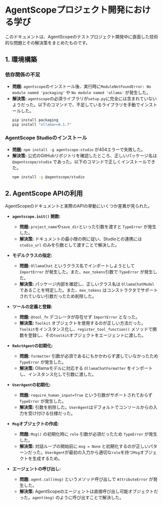 # AgentScopeプロジェクト開発における学び

このドキュメントは、AgentScopeのテストプロジェクト開発中に直面した技術的な問題とその解決策をまとめたものです。

## 1. 環境構築

### 依存関係の不足
- **問題:** `agentscope`のインストール後、実行時に`ModuleNotFoundError: No module named 'packaging'` や `No module named 'ollama'` が発生した。
- **解決策:** `agentscope`の必須ライブラリが`setup.py`に完全には含まれていないようだった。以下のコマンドで、不足しているライブラリを手動でインストールした。
  ```bash
  pip install packaging
  pip install "ollama>=0.1.7"
  ```

### AgentScope Studioのインストール
- **問題:** `npm install -g agentscope-studio` が404エラーで失敗した。
- **解決策:** 公式のGitHubリポジトリを確認したところ、正しいパッケージ名は `@agentscope/studio` であった。以下のコマンドで正しくインストールできた。
  ```bash
  npm install -g @agentscope/studio
  ```

## 2. AgentScope APIの利用

AgentScopeのドキュメントと実際のAPIの挙動にいくつか差異が見られた。

- **`agentscope.init()` 関数:**
  - **問題:** `project_name`や`save_dir`といった引数を渡すと `TypeError` が発生した。
  - **解決策:** ドキュメントの最小限の例に従い、Studioとの連携には `studio_url` のみを引数として渡すことで解決した。

- **モデルクラスの指定:**
  - **問題:** `OllamaChat` というクラス名でインポートしようとして `ImportError` が発生した。また、`max_tokens`引数で `TypeError` が発生した。
  - **解決策:** パッケージ内部を確認し、正しいクラス名は `OllamaChatModel` であることを特定した。また、`max_tokens` はコンストラクタでサポートされていない引数だったため削除した。

- **ツールの定義と登録:**
  - **問題:** `@tool_fn` デコレータが存在せず `ImportError` となった。
  - **解決策:** `Toolkit` オブジェクトを使用するのが正しい方法だった。`Toolkit`をインスタンス化し、`register_tool_function()` メソッドで関数を登録し、その`toolkit`オブジェクトをエージェントに渡した。

- **`ReActAgent`の初期化:**
  - **問題:** `formatter` 引数が必須であるにもかかわらず渡していなかったため `TypeError` が発生した。
  - **解決策:** Ollamaモデルに対応する `OllamaChatFormatter` をインポートし、インスタンス化して引数に渡した。

- **`UserAgent`の初期化:**
  - **問題:** `require_human_input=True` という引数がサポートされておらず `TypeError` が発生した。
  - **解決策:** 引数を削除した。`UserAgent`はデフォルトでコンソールからの入力を受け付ける仕様だった。

- **`Msg`オブジェクトの作成:**
  - **問題:** `Msg()` の初期化時に `role` 引数が必須だったため `TypeError` が発生した。
  - **解決策:** 対話ループの開始前に `msg = None` と初期化するのが正しいパターンだった。`UserAgent`が最初の入力から適切な`role`を持つ`Msg`オブジェクトを生成するため。

- **エージェントの呼び出し:**
  - **問題:** `agent.call(msg)` というメソッド呼び出しで `AttributeError` が発生した。
  - **解決策:** AgentScopeのエージェントは直接呼び出し可能オブジェクトだった。`agent(msg)` のように呼び出すことで解決した。
